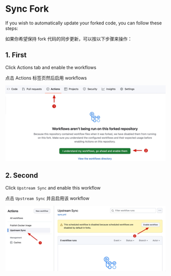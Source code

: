 # Sync Fork

If you wish to automatically update your forked code, you can follow these steps:

如果你希望保持 fork 代码的同步更新，可以按以下步骤来操作：

## 1. First

Click Actions tab and enable the workflows

点击 Actions 标签页然后启用 workflows

![sync](./images/enable-actions.png)

## 2. Second

Click `Upstream Sync` and enable this workflow

点击 `Upstream Sync` 并且启用该 workflow

![enable](./images/enable-actions-sync.png)
